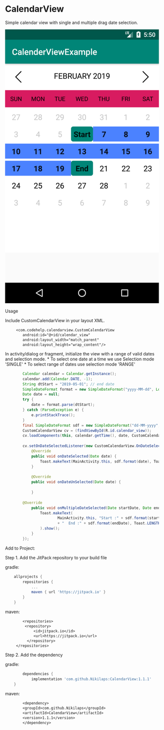 # CalendarView
Simple calendar view with single and multiple drag date selection.

![alt text](https://github.com/Nikilaps/CalendarView/blob/master/app/Screenshot_1549455614.png)

Usage

Include CustomCalendarView in your layout XML.

         <com.codehelp.calendarview.CustomCalendarView
            android:id="@+id/calendar_view"
            android:layout_width="match_parent"
            android:layout_height="wrap_content"/>

In activity/dialog or fragment, initialize the view with a range of valid dates and selection mode.
      * To select one date at a time we use Selection mode 'SINGLE'
      * To select range of dates use selection mode 'RANGE'
```java
        Calendar calendar = Calendar.getInstance();
        calendar.add(Calendar.DATE, -1);
        String dtStart = "2019-05-01"; // end date
        SimpleDateFormat format = new SimpleDateFormat("yyyy-MM-dd", Locale.getDefault());
        Date date = null;
        try {
            date = format.parse(dtStart);
        } catch (ParseException e) {
            e.printStackTrace();
        }
        final SimpleDateFormat sdf = new SimpleDateFormat("dd-MM-yyyy",  Locale.getDefault());
        CustomCalendarView cv = (findViewById(R.id.calendar_view));
        cv.loadComponents(this, calendar.getTime(), date, CustomCalendarView.SelectionMode.RANGE);
	
        cv.setOnDateSelectedListener(new CustomCalendarView.OnDateSelectedListener() {
            @Override
            public void onDateSelected(Date date) {
                Toast.makeText(MainActivity.this, sdf.format(date), Toast.LENGTH_SHORT).show();
            }

            @Override
            public void onDateUnSelected(Date date) {

            }
	   
	    @Override
            public void onMultipleDateSelected(Date startDate, Date endDate) {
                Toast.makeText(
                        MainActivity.this, "Start :" + sdf.format(startDate)
                        + "  End :" + sdf.format(endDate), Toast.LENGTH_SHORT
                ).show();
            }
        });
```

Add to Project:

Step 1.
Add the JitPack repository to your build file

gradle:
```gradle
	allprojects {
		repositories {
			...
			maven { url 'https://jitpack.io' }
		}
	}
```
  maven:
```maven
        <repositories>
		 <repository>
		     <id>jitpack.io</id>
		     <url>https://jitpack.io</url>
		  </repository>
	 </repositories>
```
  Step 2. Add the dependency
  
  gradle:
```gradle
        dependencies {
	        implementation 'com.github.Nikilaps:CalendarView:1.1.1'
	}
```
  
  maven:
```maven  
        <dependency>
	    <groupId>com.github.Nikilaps</groupId>
	    <artifactId>CalendarView</artifactId>
	    <version>1.1.1</version>
        </dependency>
```
